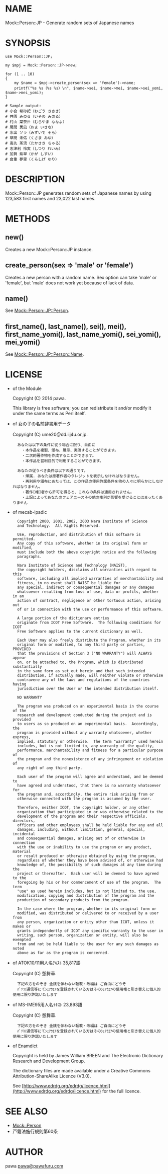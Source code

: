 # NAME

Mock::Person::JP - Generate random sets of Japanese names

# SYNOPSIS

    use Mock::Person::JP;

    my $mpj = Mock::Person::JP->new;

    for (1 .. 10)
    {
        my $name = $mpj->create_person(sex => 'female')->name;
        printf("%s %s（%s %s）\n", $name->sei, $name->mei, $name->sei_yomi, $name->mei_yomi);
    }

    # Sample output:
    # 小合 希砂妃（おごう きさき）
    # 井園 みのる（いその みのる）
    # 村山 菜奈世（むらやま ななよ）
    # 尾間 勇凪（おま いさな）
    # 水出 ソラ（みずいで そら）
    # 草間 未佑（くさま みゆ）
    # 高先 茶流（たかさき ちゃる）
    # 志津利 怜実（しつり れいみ）
    # 加賀 紫翠（かが しすい）
    # 倉重 夢里（くらしげ ゆり）



# DESCRIPTION

Mock::Person::JP generates random sets of Japanese names
by using 123,583 first names and 23,022 last names.

# METHODS

## new()

Creates a new Mock::Person::JP instance.

## create\_person(sex => 'male' or 'female')

Creates a new person with a random name. Sex option can take 'male' or 'female',
but 'male' does not work yet because of lack of data.

## name()

See [Mock::Person::JP::Person](https://metacpan.org/pod/Mock::Person::JP::Person).

## first\_name(), last\_name(), sei(), mei(), first\_name\_yomi(), last\_name\_yomi(), sei\_yomi(), mei\_yomi()

See [Mock::Person::JP::Person::Name](https://metacpan.org/pod/Mock::Person::JP::Person::Name).

# LICENSE

- of the Module

    Copyright (C) 2014 pawa.

    This library is free software; you can redistribute it and/or modify
    it under the same terms as Perl itself.

- of 女の子の名前辞書用データ

    Copyright (C) ume20＠dd.iij4u.or.jp.

        あなたは以下の条件に従う場合に限り、自由に
          ・本作品を複製、頒布、展示、実演することができます。
          ・二次的著作物を作成することができます。
          ・本作品を営利目的で利用することができます。

        あなたの従うべき条件は以下の通りです。
          ・帰属. あなたは原著作者のクレジットを表示しなければなりません。
          ・再利用や頒布にあたっては、この作品の使用許諾条件を他の人々に明らかにしなければなりません。
          ・著作[権]者から許可を得ると、これらの条件は適用されません。
          ・上記によってあなたのフェアユースその他の権利が影響を受けることはまったくありません

- of mecab-ipadic

        Copyright 2000, 2001, 2002, 2003 Nara Institute of Science
        and Technology.  All Rights Reserved.

        Use, reproduction, and distribution of this software is permitted.
        Any copy of this software, whether in its original form or modified,
        must include both the above copyright notice and the following
        paragraphs.

        Nara Institute of Science and Technology (NAIST),
        the copyright holders, disclaims all warranties with regard to this
        software, including all implied warranties of merchantability and
        fitness, in no event shall NAIST be liable for
        any special, indirect or consequential damages or any damages
        whatsoever resulting from loss of use, data or profits, whether in an
        action of contract, negligence or other tortuous action, arising out
        of or in connection with the use or performance of this software.

        A large portion of the dictionary entries
        originate from ICOT Free Software.  The following conditions for ICOT
        Free Software applies to the current dictionary as well.

        Each User may also freely distribute the Program, whether in its
        original form or modified, to any third party or parties, PROVIDED
        that the provisions of Section 3 ("NO WARRANTY") will ALWAYS appear
        on, or be attached to, the Program, which is distributed substantially
        in the same form as set out herein and that such intended
        distribution, if actually made, will neither violate or otherwise
        contravene any of the laws and regulations of the countries having
        jurisdiction over the User or the intended distribution itself.

        NO WARRANTY

        The program was produced on an experimental basis in the course of the
        research and development conducted during the project and is provided
        to users as so produced on an experimental basis.  Accordingly, the
        program is provided without any warranty whatsoever, whether express,
        implied, statutory or otherwise.  The term "warranty" used herein
        includes, but is not limited to, any warranty of the quality,
        performance, merchantability and fitness for a particular purpose of
        the program and the nonexistence of any infringement or violation of
        any right of any third party.

        Each user of the program will agree and understand, and be deemed to
        have agreed and understood, that there is no warranty whatsoever for
        the program and, accordingly, the entire risk arising from or
        otherwise connected with the program is assumed by the user.

        Therefore, neither ICOT, the copyright holder, or any other
        organization that participated in or was otherwise related to the
        development of the program and their respective officials, directors,
        officers and other employees shall be held liable for any and all
        damages, including, without limitation, general, special, incidental
        and consequential damages, arising out of or otherwise in connection
        with the use or inability to use the program or any product, material
        or result produced or otherwise obtained by using the program,
        regardless of whether they have been advised of, or otherwise had
        knowledge of, the possibility of such damages at any time during the
        project or thereafter.  Each user will be deemed to have agreed to the
        foregoing by his or her commencement of use of the program.  The term
        "use" as used herein includes, but is not limited to, the use,
        modification, copying and distribution of the program and the
        production of secondary products from the program.

        In the case where the program, whether in its original form or
        modified, was distributed or delivered to or received by a user from
        any person, organization or entity other than ICOT, unless it makes or
        grants independently of ICOT any specific warranty to the user in
        writing, such person, organization or entity, will also be exempted
        from and not be held liable to the user for any such damages as noted
        above as far as the program is concerned.
- of ATOK10/11用人名ﾃｷｽﾄ 35,817語

    Copyright (C) 憩舞華.

        下記の方をのぞき 金銭を伴わない転載・改編は ご自由にどうぞ
        ﾊﾟｿｺﾝ通信等にてｼｪｱｳｴｱを登録されている方はそのｼｪｱｳｴｱの使用権と引き替えに個人的使用に限り許諾いたします

- of MS-IME95用人名ﾃｷｽﾄ  23,893語

    Copyright (C) 憩舞華.

        下記の方をのぞき 金銭を伴わない転載・改編は ご自由にどうぞ
        ﾊﾟｿｺﾝ通信等にてｼｪｱｳｴｱを登録されている方はそのｼｪｱｳｴｱの使用権と引き替えに個人的使用に限り許諾いたします

- of Enamdict

    Copyright is held by James William BREEN and The Electronic Dictionary Research and Development Group.

    The dictionary files are made available under a Creative Commons Attribution-ShareAlike Licence (V3.0).

    See [http://www.edrdg.org/edrdg/licence.html](http://www.edrdg.org/edrdg/licence.html) for the full licence.

# SEE ALSO

- [Mock::Person](https://metacpan.org/pod/Mock::Person)
- 戸籍法施行規則第60条

# AUTHOR

pawa <pawa@pawafuru.com>
